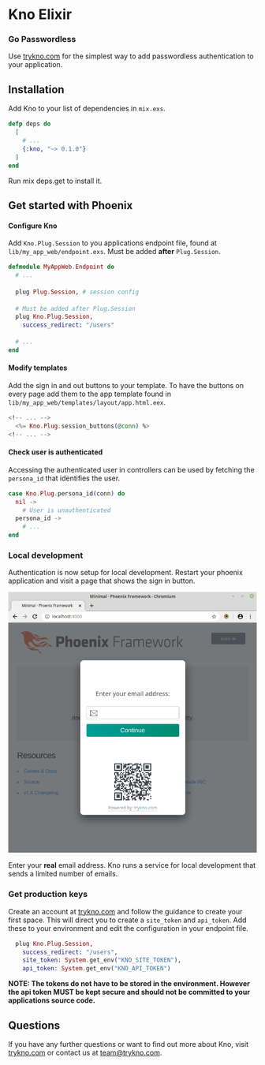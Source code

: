 # Kno Elixir
### Go Passwordless

Use [trykno.com](https://trykno.com) for the simplest way to add passwordless authentication to your application.

## Installation

Add Kno to your list of dependencies in `mix.exs`.

```elixir
defp deps do
  [
    # ...
    {:kno, "~> 0.1.0"}
  ]
end
```

Run mix deps.get to install it.

## Get started with Phoenix

#### Configure Kno

Add `Kno.Plug.Session` to you applications endpoint file, found at `lib/my_app_web/endpoint.exs`.
Must be added **after** `Plug.Session`.

```elixir
defmodule MyAppWeb.Endpoint do
  # ...

  plug Plug.Session, # session config

  # Must be added after Plug.Session
  plug Kno.Plug.Session,
    success_redirect: "/users"

  # ...
end
```

#### Modify templates

Add the sign in and out buttons to your template. To have the buttons on every page add them to the app template found in `lib/my_app_web/templates/layout/app.html.eex`.

```eex
<!-- ... -->
  <%= Kno.Plug.session_buttons(@conn) %>
<!-- ... -->
```

#### Check user is authenticated

Accessing the authenticated user in controllers can be used by fetching the `persona_id` that identifies the user.

```elixir
case Kno.Plug.persona_id(conn) do
  nil ->
    # User is unauthenticated
  persona_id ->
    # ...
end
```

### Local development

Authentication is now setup for local development.
Restart your phoenix application and visit a page that shows the sign in button.

![Example of local sign in page](/images/local-sign-in-page.png)

Enter your **real** email address. Kno runs a service for local development that sends a limited number of emails.

### Get production keys

Create an account at [trykno.com](https://trykno.com) and follow the guidance to create your first space.
This will direct you to create a `site_token` and `api_token`.
Add these to your environment and edit the configuration in your endpoint file.

```elixir
  plug Kno.Plug.Session,
    success_redirect: "/users",
    site_token: System.get_env("KNO_SITE_TOKEN"),
    api_token: System.get_env("KNO_API_TOKEN")
```

**NOTE: The tokens do not have to be stored in the environment.
However the api token MUST be kept secure and should not be committed to your applications source code.**

## Questions

If you have any further questions or want to find out more about Kno, visit [trykno.com](https://trykno.com) or contact us at [team@trykno.com](mailto:team@trykno.com?subject=Kno-Elixir%20question).
